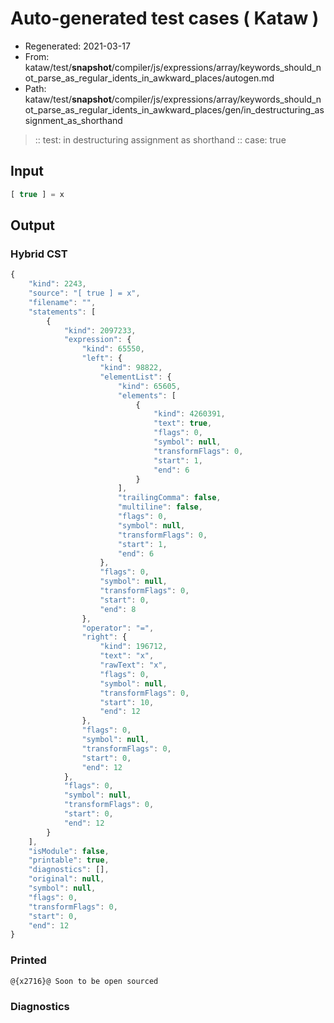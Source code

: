 # Auto-generated test cases ( Kataw )
- Regenerated: 2021-03-17
- From: kataw/test/__snapshot__/compiler/js/expressions/array/keywords_should_not_parse_as_regular_idents_in_awkward_places/autogen.md
- Path: kataw/test/__snapshot__/compiler/js/expressions/array/keywords_should_not_parse_as_regular_idents_in_awkward_places/gen/in_destructuring_assignment_as_shorthand
> :: test: in destructuring assignment as shorthand
> :: case: true
## Input

`````js
[ true ] = x
`````

## Output

### Hybrid CST

```javascript
{
    "kind": 2243,
    "source": "[ true ] = x",
    "filename": "",
    "statements": [
        {
            "kind": 2097233,
            "expression": {
                "kind": 65550,
                "left": {
                    "kind": 98822,
                    "elementList": {
                        "kind": 65605,
                        "elements": [
                            {
                                "kind": 4260391,
                                "text": true,
                                "flags": 0,
                                "symbol": null,
                                "transformFlags": 0,
                                "start": 1,
                                "end": 6
                            }
                        ],
                        "trailingComma": false,
                        "multiline": false,
                        "flags": 0,
                        "symbol": null,
                        "transformFlags": 0,
                        "start": 1,
                        "end": 6
                    },
                    "flags": 0,
                    "symbol": null,
                    "transformFlags": 0,
                    "start": 0,
                    "end": 8
                },
                "operator": "=",
                "right": {
                    "kind": 196712,
                    "text": "x",
                    "rawText": "x",
                    "flags": 0,
                    "symbol": null,
                    "transformFlags": 0,
                    "start": 10,
                    "end": 12
                },
                "flags": 0,
                "symbol": null,
                "transformFlags": 0,
                "start": 0,
                "end": 12
            },
            "flags": 0,
            "symbol": null,
            "transformFlags": 0,
            "start": 0,
            "end": 12
        }
    ],
    "isModule": false,
    "printable": true,
    "diagnostics": [],
    "original": null,
    "symbol": null,
    "flags": 0,
    "transformFlags": 0,
    "start": 0,
    "end": 12
}
```

### Printed

```javascript
@{x2716}@ Soon to be open sourced
```

### Diagnostics

```javascript

```

